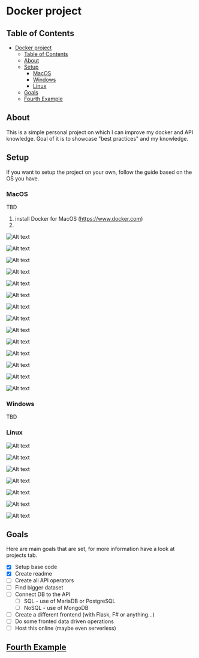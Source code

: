 # Docker project

## Table of Contents
- [Docker project](#docker-project)
  - [Table of Contents](#table-of-contents)
  - [About](#about)
  - [Setup](#setup)
    - [MacOS](#macos)
    - [Windows](#windows)
    - [Linux](#linux)
  - [Goals](#goals)
  - [Fourth Example](#fourth-example)

## About
This is a simple personal project on which I can improve my docker and API knowledge. Goal of it is to showcase "best practices" and my knowledge.

## Setup
If you want to setup the project on your own, follow the guide based on the OS you have.

### MacOS
TBD
1) install Docker for MacOS (https://www.docker.com)
2) 

![Alt text](https://raw.githubusercontent.com/ZanZver/DockerProject/Develop/Photos/MacOS_install/1.png)

![Alt text](https://raw.githubusercontent.com/ZanZver/DockerProject/Develop/Photos/MacOS_install/2.png)

![Alt text](https://raw.githubusercontent.com/ZanZver/DockerProject/Develop/Photos/MacOS_install/3.png)

![Alt text](https://raw.githubusercontent.com/ZanZver/DockerProject/Develop/Photos/MacOS_install/4.png)

![Alt text](https://raw.githubusercontent.com/ZanZver/DockerProject/Develop/Photos/MacOS_install/5.png)

![Alt text](https://raw.githubusercontent.com/ZanZver/DockerProject/Develop/Photos/MacOS_install/6.png)

![Alt text](https://raw.githubusercontent.com/ZanZver/DockerProject/Develop/Photos/MacOS_install/7.png)

![Alt text](https://raw.githubusercontent.com/ZanZver/DockerProject/Develop/Photos/MacOS_install/8.png)

![Alt text](https://raw.githubusercontent.com/ZanZver/DockerProject/Develop/Photos/MacOS_install/9.png)

![Alt text](https://raw.githubusercontent.com/ZanZver/DockerProject/Develop/Photos/MacOS_install/10.png)

![Alt text](https://raw.githubusercontent.com/ZanZver/DockerProject/Develop/Photos/MacOS_install/11.png)

![Alt text](https://raw.githubusercontent.com/ZanZver/DockerProject/Develop/Photos/MacOS_install/12.png)

![Alt text](https://raw.githubusercontent.com/ZanZver/DockerProject/Develop/Photos/MacOS_install/13.png)

![Alt text](https://raw.githubusercontent.com/ZanZver/DockerProject/Develop/Photos/MacOS_install/14.png "title")

### Windows
TBD

### Linux
![Alt text](https://raw.githubusercontent.com/ZanZver/DockerProject/Develop/Photos/Linux_install/1.jpg)

![Alt text](https://raw.githubusercontent.com/ZanZver/DockerProject/Develop/Photos/Linux_install/2.jpg)

![Alt text](https://raw.githubusercontent.com/ZanZver/DockerProject/Develop/Photos/Linux_install/3.jpg)

![Alt text](https://raw.githubusercontent.com/ZanZver/DockerProject/Develop/Photos/Linux_install/4.jpg)

![Alt text](https://raw.githubusercontent.com/ZanZver/DockerProject/Develop/Photos/Linux_install/5.jpg)

![Alt text](https://raw.githubusercontent.com/ZanZver/DockerProject/Develop/Photos/Linux_install/6.jpg)

![Alt text](https://raw.githubusercontent.com/ZanZver/DockerProject/Develop/Photos/Linux_install/7.jpg)
## Goals
Here are main goals that are set, for more information have a look at projects tab.

- [X] Setup base code
- [X] Create readme
- [ ] Create all API operators
- [ ] Find bigger dataset
- [ ] Connect DB to the API
  - [ ] SQL - use of MariaDB or PostgreSQL
  - [ ] NoSQL - use of MongoDB
- [ ] Create a different frontend (with Flask, F# or anything...)
- [ ] Do some fronted data driven operations
- [ ] Host this online (maybe even serverless)

## [Fourth Example](http://www.fourthexample.com)
